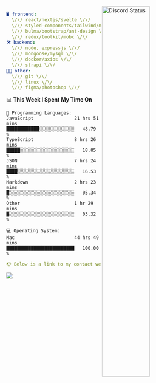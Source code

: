 
<a href="https://discord.com/users/279302975371870218" target="_blank">
    <img width="50%" align="right" alt="Discord Status" src="https://lanyard.cnrad.dev/api/279302975371870218?bg=161B22&borderRadius=5px%205px%200%200&hideTimestamp=true&idleMessage=Just%20chillin%27%20at%20the%20moment&animated=true">
</a>

```yaml
🖥️ frontend: 
  \/\/ react/nextjs/svelte \/\/
  \/\/ styled-components/tailwind/mui/
  \/\/ bulma/bootstrap/ant-design \/\/
  \/\/ redux/toolkit/mobx \/\/
🛠 backend: 
  \/\/ node, expressjs \/\/
  \/\/ mongoose/mysql \/\/
  \/\/ docker/axios \/\/
  \/\/ strapi \/\/
👨‍💻 other: 
  \/\/ git \/\/ 
  \/\/ linux \/\/
  \/\/ figma/photoshop \/\/
```
<!--START_SECTION:waka-->
📊 **This Week I Spent My Time On** 

```text
💬 Programming Languages: 
JavaScript               21 hrs 51 mins      ████████████░░░░░░░░░░░░░   48.79 % 
TypeScript               8 hrs 26 mins       █████░░░░░░░░░░░░░░░░░░░░   18.85 % 
JSON                     7 hrs 24 mins       ████░░░░░░░░░░░░░░░░░░░░░   16.53 % 
Markdown                 2 hrs 23 mins       █░░░░░░░░░░░░░░░░░░░░░░░░   05.34 % 
Other                    1 hr 29 mins        █░░░░░░░░░░░░░░░░░░░░░░░░   03.32 % 

💻 Operating System: 
Mac                      44 hrs 49 mins      █████████████████████████   100.00 % 
```


<!--END_SECTION:waka-->
```yaml
📭 Below is a link to my contact website 
```
<a href="https://mxns.xyz" target="_black"> <img src="https://img.shields.io/badge/website-161B22?style=for-the-badge&logo=About.me&logoColor=white"></img> <a/>
